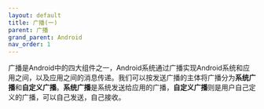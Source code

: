 ```yaml
---
layout: default
title: 广播(一)
parent: 广播
grand_parent: Android
nav_order: 1
---
```


广播是Android中的四大组件之一，Android系统通过广播实现Android系统和应用之间，以及应用之间的消息传递。我们可以按发送广播的主体将广播分为**系统广播**和**自定义广播**。**系统广播**是系统发送给应用的广播，**自定义广播**则是用户自己定义的广播，可以自己发送，自己接收。




